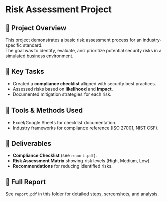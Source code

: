 # Risk Assessment Project

## 🔹 Project Overview
This project demonstrates a basic risk assessment process for an industry-specific standard.  
The goal was to identify, evaluate, and prioritize potential security risks in a simulated business environment.

## 🔹 Key Tasks
- Created a **compliance checklist** aligned with security best practices.  
- Assessed risks based on **likelihood** and **impact**.  
- Documented mitigation strategies for each risk.  

## 🔹 Tools & Methods Used
- Excel/Google Sheets for checklist documentation.  
- Industry frameworks for compliance reference (ISO 27001, NIST CSF).  

## 🔹 Deliverables
- **Compliance Checklist** (see `report.pdf`).  
- **Risk Assessment Matrix** showing risk levels (High, Medium, Low).  
- **Recommendations** for reducing identified risks.  

## 📄 Full Report
See `report.pdf` in this folder for detailed steps, screenshots, and analysis.
